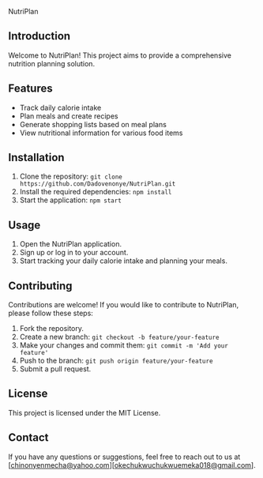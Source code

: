 NutriPlan

## Introduction

Welcome to NutriPlan! This project aims to provide a comprehensive nutrition planning solution.

## Features

- Track daily calorie intake
- Plan meals and create recipes
- Generate shopping lists based on meal plans
- View nutritional information for various food items

## Installation

1. Clone the repository: `git clone https://github.com/Dadovenonye/NutriPlan.git`
2. Install the required dependencies: `npm install`
3. Start the application: `npm start`

## Usage

1. Open the NutriPlan application.
2. Sign up or log in to your account.
3. Start tracking your daily calorie intake and planning your meals.

## Contributing

Contributions are welcome! If you would like to contribute to NutriPlan, please follow these steps:

1. Fork the repository.
2. Create a new branch: `git checkout -b feature/your-feature`
3. Make your changes and commit them: `git commit -m 'Add your feature'`
4. Push to the branch: `git push origin feature/your-feature`
5. Submit a pull request.

## License

This project is licensed under the MIT License.

## Contact

If you have any questions or suggestions, feel free to reach out to us at [chinonyenmecha@yahoo.com][okechukwuchukwuemeka018@gmail.com].
